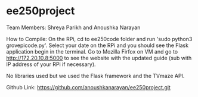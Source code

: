 # ee250project

Team Members: Shreya Parikh and Anoushka Narayan

How to Compile:
On the RPi, cd to ee250code folder and run 'sudo python3 grovepicode.py'.
Select your date on the RPi and you should see the Flask application begin in the terminal.
Go to Mozilla Firfox on VM and go to http://172.20.10.8:5000 to see the website with the updated guide (sub with IP address of your RPi if necessary).

No libraries used but we used the Flask framework and the TVmaze API.

Github Link: https://github.com/anoushkanarayan/ee250project.git
